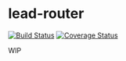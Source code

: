 # lead-router

[![Build Status](https://travis-ci.org/crysalead-js/lead-router.svg?branch=master)](https://travis-ci.org/crysalead-js/lead-router)
[![Coverage Status](https://coveralls.io/repos/crysalead-js/lead-router/badge.svg)](https://coveralls.io/r/crysalead-js/lead-router)

WIP
